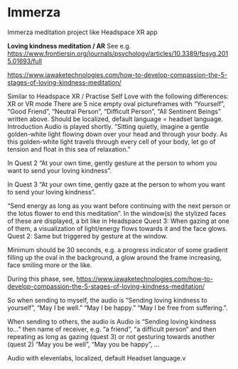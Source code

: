 # Immerza
 Immerza meditation project like Headspace XR app

<b>Loving kindness meditation / AR</b>
See e.g. https://www.frontiersin.org/journals/psychology/articles/10.3389/fpsyg.2015.01693/full 

https://www.iawaketechnologies.com/how-to-develop-compassion-the-5-stages-of-loving-kindness-meditation/ 

Similar to Headspace XR / Practise Self Love with the following differences:
XR or VR mode
There are 5 nice empty oval pictureframes with “Yourself”, “Good Friend”, “Neutral Person”, “Difficult Person”, “All Sentinent Beings” written above. Should be localized, default language = headset language.  
Introduction Audio is played shortly. “Sitting quietly, imagine a gentle golden-white light flowing down over your head and through your body. As this golden-white light travels through every cell of your body, let go of tension and float in this sea of relaxation.” 

In Quest 2 “At your own time, gently gesture at the person to whom you want to send your loving kindness”.  

In Quest 3 “At your own time, gently gaze at the person to whom you want to send your loving kindness”.
  
“Send energy as long as you want before continuing with the next person or the lotus flower to end this meditation”. 
In the window(s) the stylized faces of these are displayed, a bit like in Headspace
Quest 3: When gazing at one of them, a visualization of light/energy flows towards it and the face glows. Quest 2: Same but triggered by gesture at the window. 

Minimum should be 30 seconds, e.g. a progress indicator of some gradient filling up the oval in the background, a glow around the frame increasing, face smiling more or the like. 

During this phase, see, https://www.iawaketechnologies.com/how-to-develop-compassion-the-5-stages-of-loving-kindness-meditation/ 

So when sending to myself, the audio is “Sending loving kindness to yourself”,  “May I be well.” “May I be happy.” “May I be free from suffering.”. 

When sending to others, the audio is Audio is “Sending loving kindness to…” then name of receiver, e.g. “a friend”, “a difficult person” and then repeating as long as gazing (quest 3) or not gesturing towards another (quest 2) “May you be well”, “May you be happy”, …

Audio with elevenlabs, localized, default Headset language.v
